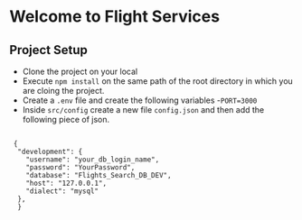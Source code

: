 # Welcome to Flight Services

## Project Setup

- Clone the project on your local
- Execute `npm install` on the same path of the root directory in which you are cloing the project.
- Create a `.env` file and create the following variables
   -`PORT=3000`
- Inside `src/config` create a new file `config.json` and then add the following piece of json.

```

 {
  "development": {
    "username": "your_db_login_name",
    "password": "YourPassword",
    "database": "Flights_Search_DB_DEV",
    "host": "127.0.0.1", 
    "dialect": "mysql"
  },
  }
  
```



